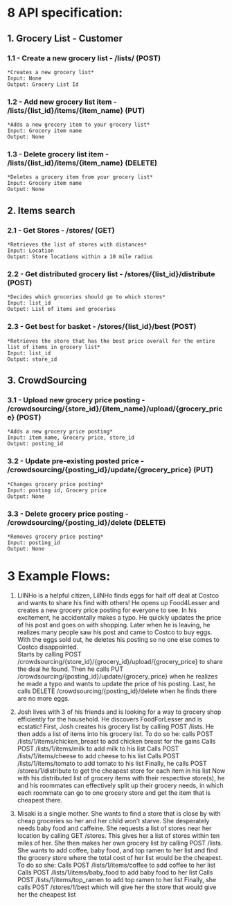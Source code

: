 # 8 API specification: 
## 1. Grocery List - Customer
### 1.1 - Create a new grocery list - /lists/ (POST)
	*Creates a new grocery list*
	Input: None 
	Output: Grocery List Id
### 1.2 - Add new grocery list item - /lists/{list_id}/items/{item_name} (PUT)
	*Adds a new grocery item to your grocery list*
	Input: Grocery item name
	Output: None
### 1.3 - Delete grocery list item - /lists/{list_id}/items/{item_name} (DELETE)
	*Deletes a grocery item from your grocery list*
	Input: Grocery item name
	Output: None

## 2. Items search
### 2.1 - Get Stores - /stores/ (GET)
	*Retrieves the list of stores with distances*
	Input: Location
	Output: Store locations within a 10 mile radius
### 2.2 - Get distributed grocery list - /stores/{list_id}/distribute (POST)
	*Decides which groceries should go to which stores*
	Input: list_id
	Output: List of items and groceries 
### 2.3 - Get best for basket - /stores/{list_id}/best (POST)
	*Retrieves the store that has the best price overall for the entire list of items in grocery list*
	Input: list_id
	Output: store_id

## 3. CrowdSourcing
### 3.1 - Upload new grocery price posting - /crowdsourcing/{store_id}/{item_name}/upload/{grocery_price} (POST)
	*Adds a new grocery price posting*
	Input: item_name, Grocery price, store_id
	Output: posting_id
### 3.2 - Update pre-existing posted price - /crowdsourcing/{posting_id}/update/{grocery_price} (PUT)
	*Changes grocery price posting* 
	Input: posting id, Grocery price
	Output: None
### 3.3 - Delete grocery price posting - /crowdsourcing/{posting_id}/delete (DELETE)
	*Removes grocery price posting*
	Input: posting_id
	Output: None

# 3 Example Flows:
1. LilNHo is a helpful citizen, LilNHo finds eggs for half off deal at Costco and wants to share his find with others! He opens up Food4Lesser and creates a new grocery price posting for everyone to see. In his excitement, he accidentally makes a typo. He quickly updates the price of his post and goes on with shopping. Later when he is leaving, he realizes many people saw his post and came to Costco to buy eggs. With the eggs sold out, he deletes his posting so no one else comes to Costco disappointed.  
Starts by calling POST /crowdsourcing/{store_id}/{grocery_id}/upload/{grocery_price} to share the deal he found.
Then he calls PUT /crowdsourcing/{posting_id}/update/{grocery_price} when he realizes he made a typo and wants to update the price of his posting.
Last, he calls DELETE /crowdsourcing/{posting_id}/delete when he finds there are no more eggs.

1. Josh lives with 3 of his friends and is looking for a way to grocery shop efficiently for the household. He discovers FoodForLesser and is ecstatic! First, Josh creates his grocery list by calling POST /lists. He then adds a list of items into his grocery list.
To do so he:
calls POST /lists/1/items/chicken_breast to add chicken breast for the gains 
Calls POST /lists/1/items/milk to add milk to his list 
Calls POST /lists/1/items/cheese to add cheese to his list 
Calls POST /lists/1/items/tomato to add tomato to his list 
Finally, he calls POST /stores/1/distribute to get the cheapest store for each item in his list
Now with his distributed list of grocery items with their respective store(s), he and his roommates can effectively split up their grocery needs, in which each roommate can go to one grocery store and get the item that is cheapest there. 

1. Misaki is a single mother. She wants to find a store that is close by with cheap groceries so her and her child won’t starve. She desperately needs baby food and caffeine. She requests a list of stores near her location by calling GET /stores. This gives her a list of stores within ten miles of her. She then makes her own grocery list by calling POST /lists. She wants to add coffee, baby food, and top ramen to her list and find the grocery store where the total cost of her list would be the cheapest. 
To do so she:
Calls POST /lists/1/items/coffee to add coffee to her list
Calls POST /lists/1/items/baby_food to add baby food to her list
Calls POST /lists/1/items/top_ramen to add top ramen to her list
Finally, she calls POST /stores/1/best which will give her the store that would give her the cheapest list
